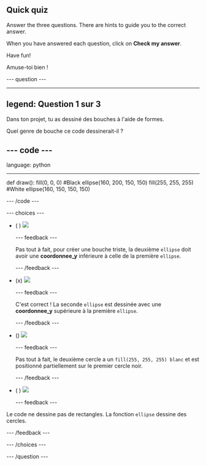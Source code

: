 ## Quick quiz

Answer the three questions. There are hints to guide you to the correct answer.

When you have answered each question, click on **Check my answer**.

Have fun!

Amuse-toi bien !

--- question ---

---
legend: Question 1 sur 3
---

Dans ton projet, tu as dessiné des bouches à l'aide de formes.

Quel genre de bouche ce code dessinerait-il ?

--- code ---
---
language: python

---
def draw(): fill(0, 0, 0) #Black ellipse(160, 200, 150, 150) fill(255, 255, 255) #White ellipse(160, 150, 150, 150)

--- /code ---

--- choices ---

- ( ) ![](images/sad-mouth.png)

  --- feedback ---

  Pas tout à fait, pour créer une bouche triste, la deuxième `ellipse` doit avoir une **coordonnee_y** inférieure à celle de la première `ellipse`.

  --- /feedback ---

- (x) ![](images/happy-mouth.png)

  --- feedback ---

  C'est correct ! La seconde `ellipse` est dessinée avec une **coordonnee_y** supérieure à la première `ellipse`.

  --- /feedback ---

- () ![](images/circle-mouth.png)

  --- feedback ---

   Pas tout à fait, le deuxième cercle a un `fill(255, 255, 255) blanc` et est positionné partiellement sur le premier cercle noir.

  --- /feedback ---

- ( ) ![](images/square-mouth.png)

  --- feedback ---

Le code ne dessine pas de rectangles. La fonction `ellipse` dessine des cercles.

  --- /feedback ---

--- /choices ---

--- /question ---
